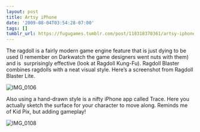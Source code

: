 ```yaml
---
layout: post
title: Artsy iPhone
date: '2009-08-04T03:54:28-07:00'
tags: []
tumblr_url: https://fugugames.tumblr.com/post/110318370361/artsy-iphone
---
```

The ragdoll is a fairly modern game engine feature that is just dying to be used (I remember on Darkwatch the game designers went nuts with them) and is&nbsp; surprisingly effective (look at Ragdoll Kung-Fu). Ragdoll Blaster combines ragdolls with a neat visual style. Here’s a screenshot from Ragdoll Blaster Lite.

![IMG_0106](http://itshardtofondlepenguins.com/wp-content/uploads/2009/08/IMG_0106.jpg "IMG\_0106")

Also using a hand-drawn style is a nifty iPhone app called Trace. Here you actually sketch the surface for your character to move along. Reminds me of Kid Pix, but adding gameplay!

![IMG_0108](http://itshardtofondlepenguins.com/wp-content/uploads/2009/08/IMG_0108.jpg "IMG\_0108")

